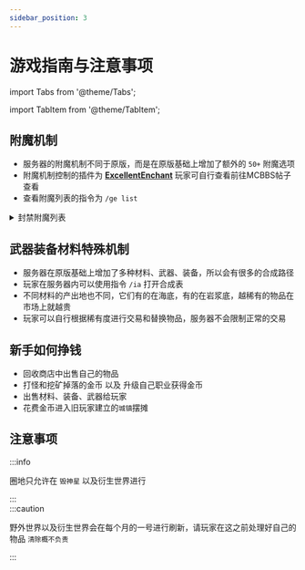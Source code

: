 ```yaml
---
sidebar_position: 3
---
```


# 游戏指南与注意事项

import Tabs from '@theme/Tabs';

import TabItem from '@theme/TabItem';

## 附魔机制

- 服务器的附魔机制不同于原版，而是在原版基础上增加了额外的 `50+` 附魔选项
- 附魔机制控制的插件为 **[ExcellentEnchant](https://www.mcbbs.net/thread-867086-1-1.html)** 玩家可自行查看前往MCBBS帖子查看
- 查看附魔列表的指令为 `/ge list`

<details>

<summary>封禁附魔列表</summary>

由于某些附魔的功能性较强，可能会导致服务器崩溃以及其他严重的破坏  
所以进行不同的封禁类型

<Tabs className="unique-tabs">
  <TabItem value="无法获取" label="无法获取">
  顺手牵箱 战利品采集 瞬移
  </TabItem>
  <TabItem value="触发几率为0" label="触发几率为0">
  炸药 精准采笼 电矢 雷击 引爆 火球 强化冲击 自爆
  <TabItem value="伤害为0" label="伤害为0">
  龙息
  </TabItem>
</Tabs> 

</details>

## 武器装备材料特殊机制
- 服务器在原版基础上增加了多种材料、武器、装备，所以会有很多的合成路径
- 玩家在服务器内可以使用指令 `/ia` 打开合成表
- 不同材料的产出地也不同，它们有的在海底，有的在岩浆底，越稀有的物品在市场上就越贵
- 玩家可以自行根据稀有度进行交易和替换物品，服务器不会限制正常的交易


## 新手如何挣钱

- 回收商店中出售自己的物品
- 打怪和挖矿掉落的金币 以及 升级自己职业获得金币
- 出售材料、装备、武器给玩家
- 花费金币进入旧玩家建立的`城镇`摆摊


## 注意事项
:::info

圈地只允许在 `毁神星` 以及衍生世界进行

:::  
:::caution

野外世界以及衍生世界会在每个月的一号进行刷新，请玩家在这之前处理好自己的物品 `清除概不负责`

:::  